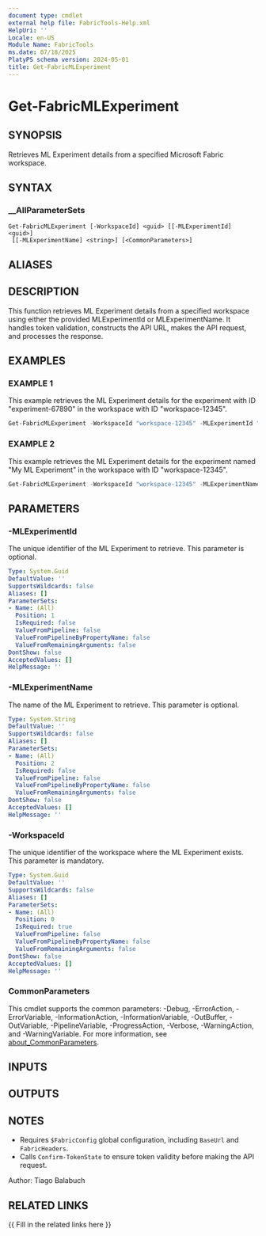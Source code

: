 ```yaml
---
document type: cmdlet
external help file: FabricTools-Help.xml
HelpUri: ''
Locale: en-US
Module Name: FabricTools
ms.date: 07/18/2025
PlatyPS schema version: 2024-05-01
title: Get-FabricMLExperiment
---
```


# Get-FabricMLExperiment

## SYNOPSIS

Retrieves ML Experiment details from a specified Microsoft Fabric workspace.

## SYNTAX

### __AllParameterSets

```
Get-FabricMLExperiment [-WorkspaceId] <guid> [[-MLExperimentId] <guid>]
 [[-MLExperimentName] <string>] [<CommonParameters>]
```

## ALIASES

## DESCRIPTION

This function retrieves ML Experiment details from a specified workspace using either the provided MLExperimentId or MLExperimentName.
It handles token validation, constructs the API URL, makes the API request, and processes the response.

## EXAMPLES

### EXAMPLE 1

This example retrieves the ML Experiment details for the experiment with ID "experiment-67890" in the workspace with ID "workspace-12345".

```powershell
Get-FabricMLExperiment -WorkspaceId "workspace-12345" -MLExperimentId "experiment-67890"
```

### EXAMPLE 2

This example retrieves the ML Experiment details for the experiment named "My ML Experiment" in the workspace with ID "workspace-12345".

```powershell
Get-FabricMLExperiment -WorkspaceId "workspace-12345" -MLExperimentName "My ML Experiment"
```

## PARAMETERS

### -MLExperimentId

The unique identifier of the ML Experiment to retrieve.
This parameter is optional.

```yaml
Type: System.Guid
DefaultValue: ''
SupportsWildcards: false
Aliases: []
ParameterSets:
- Name: (All)
  Position: 1
  IsRequired: false
  ValueFromPipeline: false
  ValueFromPipelineByPropertyName: false
  ValueFromRemainingArguments: false
DontShow: false
AcceptedValues: []
HelpMessage: ''
```

### -MLExperimentName

The name of the ML Experiment to retrieve.
This parameter is optional.

```yaml
Type: System.String
DefaultValue: ''
SupportsWildcards: false
Aliases: []
ParameterSets:
- Name: (All)
  Position: 2
  IsRequired: false
  ValueFromPipeline: false
  ValueFromPipelineByPropertyName: false
  ValueFromRemainingArguments: false
DontShow: false
AcceptedValues: []
HelpMessage: ''
```

### -WorkspaceId

The unique identifier of the workspace where the ML Experiment exists.
This parameter is mandatory.

```yaml
Type: System.Guid
DefaultValue: ''
SupportsWildcards: false
Aliases: []
ParameterSets:
- Name: (All)
  Position: 0
  IsRequired: true
  ValueFromPipeline: false
  ValueFromPipelineByPropertyName: false
  ValueFromRemainingArguments: false
DontShow: false
AcceptedValues: []
HelpMessage: ''
```

### CommonParameters

This cmdlet supports the common parameters: -Debug, -ErrorAction, -ErrorVariable,
-InformationAction, -InformationVariable, -OutBuffer, -OutVariable, -PipelineVariable,
-ProgressAction, -Verbose, -WarningAction, and -WarningVariable. For more information, see
[about_CommonParameters](https://go.microsoft.com/fwlink/?LinkID=113216).

## INPUTS

## OUTPUTS

## NOTES

- Requires `$FabricConfig` global configuration, including `BaseUrl` and `FabricHeaders`.
- Calls `Confirm-TokenState` to ensure token validity before making the API request.

Author: Tiago Balabuch

## RELATED LINKS

{{ Fill in the related links here }}

